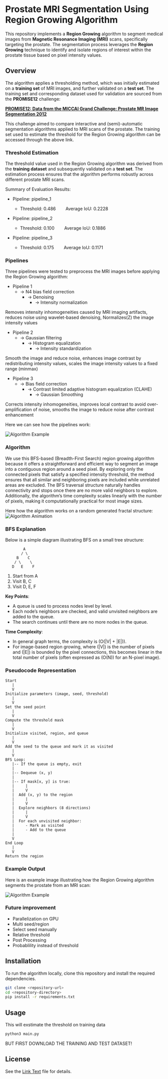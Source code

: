 # Prostate MRI Segmentation Using Region Growing Algorithm

This repository implements a **Region Growing** algorithm to segment medical images from **Magnetic Resonance Imaging (MRI)** scans, specifically targeting the prostate. The segmentation process leverages the **Region Growing** technique to identify and isolate regions of interest within the prostate tissue based on pixel intensity values.

## Overview

The algorithm applies a thresholding method, which was initially estimated on a **training set** of MRI images, and further validated on a **test set**. The training set and corresponding dataset used for validation are sourced from the **PROMISE12** challenge:

**[PROMISE12: Data from the MICCAI Grand Challenge: Prostate MR Image Segmentation 2012](https://promise12.grand-challenge.org/)**

This challenge aimed to compare interactive and (semi)-automatic segmentation algorithms applied to MRI scans of the prostate. The training set used to estimate the threshold for the Region Growing algorithm can be accessed through the above link.

### Threshold Estimation

The threshold value used in the Region Growing algorithm was derived from the **training dataset** and subsequently validated on a **test set**. The estimation process ensures that the algorithm performs robustly across different prostate MRI scans.

Summary of Evaluation Results:

* Pipeline: pipeline_1
  * Threshold: 0.486 &nbsp;&nbsp;&nbsp;&nbsp;&nbsp;&nbsp; Average IoU: 0.2228

* Pipeline: pipeline_2
  * Threshold: 0.100 &nbsp;&nbsp;&nbsp;&nbsp;&nbsp;&nbsp; Average IoU: 0.1886

* Pipeline: pipeline_3
  * Threshold: 0.175 &nbsp;&nbsp;&nbsp;&nbsp;&nbsp;&nbsp; Average IoU: 0.1171

### Pipelines

Three pipelines were tested to preprocess the MRI images before applying the Region Growing algorithm:

* Pipeline 1
  * ->  N4 bias field correction
    * -> Denoising
      * -> Intensity normalization

Removes intensity inhomogeneities caused by MRI imaging artifacts, reduces noise using wavelet-based denoising, Normalizes(Z) the image intensity values

* Pipeline 2
  * ->  Gaussian filtering
    * ->  Histogram equalization
      * ->  Intensity standardization

Smooth the image and reduce noise, enhances image contrast by redistributing intensity values, scales the image intensity values to a fixed range (minmax)

* Pipeline 3
  * ->  Bias field correction
    * ->  Contrast limited adaptive histogram equalization (CLAHE)
      * ->  Gaussian Smoothing

Corrects intensity inhomogeneities, improves local contrast to avoid over-amplification of noise, smooths the image to reduce noise after contrast enhancement

Here we can see how the pipelines work:

![Algorithm Example](example_preprocessing.png)

### Algorithm

We use this BFS-based (Breadth-First Search) region growing algorithm because it offers a straightforward and efficient way to segment an image into a contiguous region around a seed pixel. By exploring only the connected pixels that satisfy a specified intensity threshold, the method ensures that all similar and neighboring pixels are included while unrelated areas are excluded. The BFS traversal structure naturally handles connectivity and stops once there are no more valid neighbors to explore. Additionally, the algorithm’s time complexity scales linearly with the number of pixels, making it computationally practical for most image sizes.

Here how the algorithm works on a random generated fractal structure:
![Algorithm Animation](tentacle_growth.gif)

### BFS Explanation

Below is a simple diagram illustrating BFS on a small tree structure:

```
        A
       / \
     B    C
    / \    \
   D   E    F
```

1. Start from A
2. Visit B, C
3. Visit D, E, F

**Key Points**:
- A queue is used to process nodes level by level.
- Each node’s neighbors are checked, and valid unvisited neighbors are added to the queue.
- The search continues until there are no more nodes in the queue.

**Time Complexity**:
- In general graph terms, the complexity is \(O(|V| + |E|)\).
- For image-based region growing, where \(|V|\) is the number of pixels and \(|E|\) is bounded by the pixel connections, this becomes linear in the total number of pixels (often expressed as \(O(N)\) for an N-pixel image).

### Pseudocode Representation

```
Start
   |
   V
Initialize parameters (image, seed, threshold)
   |
   V
Set the seed point
   |
   V
Compute the threshold mask
   |
   V
Initialize visited, region, and queue
   |
   V
Add the seed to the queue and mark it as visited
   |
   V
BFS Loop:
   |-- If the queue is empty, exit
   |
   |-- Dequeue (x, y)
   |
   |-- If mask[x, y] is true:
   |     |
   |     V
   |  Add (x, y) to the region
   |     |
   |     V
   |  Explore neighbors (8 directions)
   |     |
   |     V
   |  For each unvisited neighbor:
   |     - Mark as visited
   |     - Add to the queue
   |
   V
End Loop
   |
   V
Return the region
```

### Example Output

Here is an example image illustrating how the Region Growing algorithm segments the prostate from an MRI scan:

![Algorithm Example](inspection_results.png)

### Future improvement
* Parallelization on GPU
* Multi seed/region
* Select seed manually
* Relative threshold
* Post Processing
* Probablility instead of threshold

## Installation

To run the algorithm locally, clone this repository and install the required dependencies.

```bash
git clone <repository-url>
cd <repository-directory>
pip install -r requirements.txt
```

## Usage

This will exstimate the threshold on training data

```python
python3 main.py
```
BUT FIRST DOWNLOAD THE TRAINING AND TEST DATASET!
## License

See the [Link Text](LICENSE.TXT) file for details.